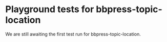# Playground tests for bbpress-topic-location
We are still awaiting the first test run for bbpress-topic-location.
